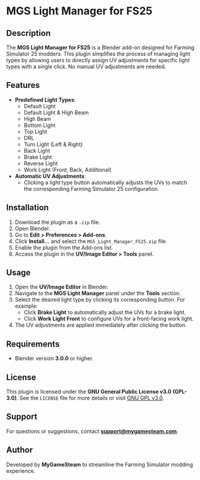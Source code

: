 # MGS Light Manager for FS25

## Description
The **MGS Light Manager for FS25** is a Blender add-on designed for Farming Simulator 25 modders. This plugin simplifies the process of managing light types by allowing users to directly assign UV adjustments for specific light types with a single click. No manual UV adjustments are needed.

## Features
- **Predefined Light Types**:
  - Default Light
  - Default Light & High Beam
  - High Beam
  - Bottom Light
  - Top Light
  - DRL
  - Turn Light (Left & Right)
  - Back Light
  - Brake Light
  - Reverse Light
  - Work Light (Front, Back, Additional)
- **Automatic UV Adjustments**:
  - Clicking a light type button automatically adjusts the UVs to match the corresponding Farming Simulator 25 configuration.

## Installation
1. Download the plugin as a `.zip` file.
2. Open Blender.
3. Go to **Edit > Preferences > Add-ons**.
4. Click **Install...** and select the `MGS_Light_Manager_FS25.zip` file.
5. Enable the plugin from the Add-ons list.
6. Access the plugin in the **UV/Image Editor > Tools** panel.

## Usage
1. Open the **UV/Image Editor** in Blender.
2. Navigate to the **MGS Light Manager** panel under the **Tools** section.
3. Select the desired light type by clicking its corresponding button. For example:
   - Click **Brake Light** to automatically adjust the UVs for a brake light.
   - Click **Work Light Front** to configure UVs for a front-facing work light.
4. The UV adjustments are applied immediately after clicking the button.

## Requirements
- Blender version **3.0.0** or higher.

## License
This plugin is licensed under the **GNU General Public License v3.0 (GPL-3.0)**. See the `LICENSE` file for more details or visit [GNU GPL v3.0](https://www.gnu.org/licenses/gpl-3.0.txt).

## Support
For questions or suggestions, contact **support@mygamesteam.com**.

## Author
Developed by **MyGameSteam** to streamline the Farming Simulator modding experience.

